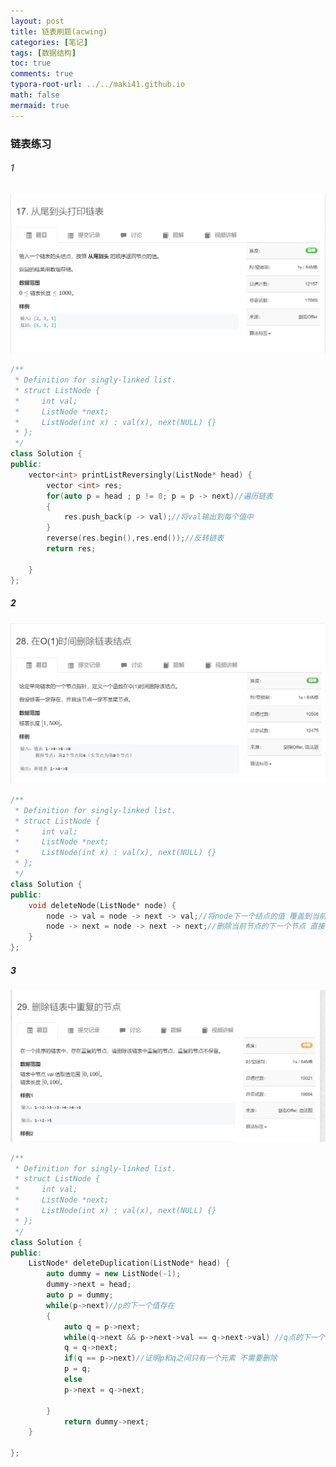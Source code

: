 ```yaml
---
layout: post
title: 链表刷题(acwing)
categories: [笔记]
tags: [数据结构]
toc: true
comments: true
typora-root-url: ../../maki41.github.io
math: false
mermaid: true
---
```


### 链表练习

###### 1

![image-20220405122315880](/assets/blog_res/2022-04-05-%E9%93%BE%E8%A1%A8%E5%88%B7%E9%A2%98.assets/image-20220405122315880.png)

```c++
/**
 * Definition for singly-linked list.
 * struct ListNode {
 *     int val;
 *     ListNode *next;
 *     ListNode(int x) : val(x), next(NULL) {}
 * };
 */
class Solution {
public:
    vector<int> printListReversingly(ListNode* head) {
        vector <int> res;
        for(auto p = head ; p != 0; p = p -> next)//遍历链表
        {
            res.push_back(p -> val);//将val输出到每个值中
        }
        reverse(res.begin(),res.end());//反转链表
        return res;
        
    }
};
```



##### 2

![image-20220405153216239](../assets/blog_res/2022-04-05-%E9%93%BE%E8%A1%A8%E5%88%B7%E9%A2%98.assets/image-20220405153216239.png)

```c++
/**
 * Definition for singly-linked list.
 * struct ListNode {
 *     int val;
 *     ListNode *next;
 *     ListNode(int x) : val(x), next(NULL) {}
 * };
 */
class Solution {
public:
    void deleteNode(ListNode* node) {
        node -> val = node -> next -> val;//将node下一个结点的值 覆盖到当前节点
        node -> next = node -> next -> next;//删除当前节点的下一个节点 直接将指针跳过
    }
};
```

##### 3

![image-20220405165633602](../assets/blog_res/2022-04-05-%E9%93%BE%E8%A1%A8%E5%88%B7%E9%A2%98.assets/image-20220405165633602.png)

```c++
/**
 * Definition for singly-linked list.
 * struct ListNode {
 *     int val;
 *     ListNode *next;
 *     ListNode(int x) : val(x), next(NULL) {}
 * };
 */
class Solution {
public:
    ListNode* deleteDuplication(ListNode* head) {
        auto dummy = new ListNode(-1);
        dummy->next = head;
        auto p = dummy;
        while(p->next)//p的下一个值存在
        {
            auto q = p->next;
            while(q->next && p->next->val == q->next->val) //q点的下一个值与p的下一个值相同(检测有无相同元素)
            q = q->next;
            if(q == p->next)//证明p和q之间只有一个元素 不需要删除
            p = q;
            else
            p->next = q->next;
            
        }
            return dummy->next;
    }

};
```

